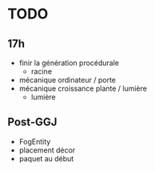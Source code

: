 # TODO

## 17h

- finir la génération procédurale
  - racine
- mécanique ordinateur / porte
- mécanique croissance plante / lumière
  - lumière


## Post-GGJ

- FogEntity
- placement décor
- paquet au début
